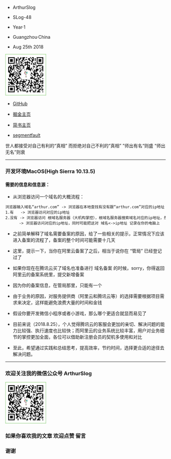 * ArthurSlog
* SLog-48
* Year·1

* Guangzhou·China
* Aug 25th 2018

![关注微信公众号“ArthurSlog”](https://github.com/BlessedChild/LogofAxu/blob/master/images/icon_128.jpg?raw=true "微信扫描二维码，关注我的公众号")

* [GitHub](https://github.com/BlessedChild/ArthurSlog)

* [掘金主页](https://juejin.im/user/59f2a424f265da432f305c66/posts)

* [简书主页](https://www.jianshu.com/u/b9ebe10f0534)

* [segmentfault](https://segmentfault.com/u/arthurslog/articles)

世人都接受对自己有利的“真相” 而拒绝对自己不利的“真相” ”师出有名“则盛 “师出无名”则衰

---

### 开发环境MacOS(High Sierra 10.13.5)

#### 需要的信息和信息源：

* 从浏览器访问一个域名的大概流程：

``` txt
浏览器输入域名“arthur.com” -> 浏览器在本地查找有没有跟“arthur.com”对应的ip地址：
1.有   -> 浏览器访问对应的ip地址
2.没有 -> 浏览器访问 根域名服务器（大机构掌控），根域名服务器搜索域名对应的ip地址，然后把结果返回给浏览器
      -> 浏览器访问对应的ip地址，同时可能把这对 域名<->ip地址 记录在你的电脑上
```

* 之前简单解释了域名需要备案的原因，给了一些相关的提示，正常情况下应该进入备案的流程了，备案的整个时间可能需要十几天

* 这里，提示一下，当你在阿里云备案了之后，相当于说你在 “管局” 已经登记过了

* 如果你现在在腾讯云买了域名也准备进行 域名备案 的时候，sorry，你得返回阿里云的备案系统里，提交新增备案

* 因为你的备案信息，在管局那里，只能有一个

* 由于业务的原因，对服务提供商（阿里云和腾讯云等）的选择需要根据项目需求来决定，这样能避免浪费大量的时间和金钱

* 假设你要开发微信小程序或者小游戏，那么哪个更适合就显而易见了

* 目前来说（2018.8.25），个人觉得腾讯云的客服会更加的亲切、解决问题的能力比较强、执行速度也比较快；而阿里云的业务系统比较丰富，用户对业务细节的掌控更加全面，各位可以借助新注册会员的契机多使用和对比

* 至此，希望通过实践和总结思考，提高效率，节约时间，选择更合适的途径去解决问题。

---

### 欢迎关注我的微信公众号 ArthurSlog

![ArthurSlog](https://github.com/BlessedChild/LogofAxu/blob/master/images/icon_128.jpg?raw=true "微信扫描二维码，关注我的公众号")

### 如果你喜欢我的文章 欢迎点赞 留言
### 谢谢
